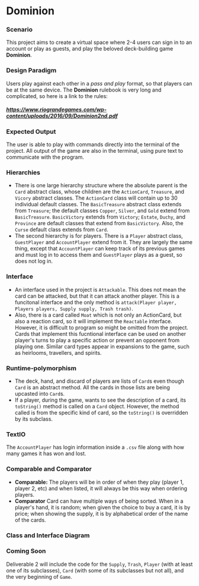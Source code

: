 # Dominion
### Scenario
This project aims to create a virtual space where 2-4 users can sign in to an account or play as guests, and play the beloved deck-building game **Dominion**. 
### Design Paradigm
Users play against each other in a *pass and play* format, so that players can be at the same device. The **Dominion** rulebook is very long and complicated, so here is a link to the rules: 
##### *https://www.riograndegames.com/wp-content/uploads/2016/09/Dominion2nd.pdf*
### Expected Output
The user is able to play with commands directly into the terminal of the project. All output of the game are also in the terminal, using pure text to communicate with the program. 
### Hierarchies
* There is one large hierarchy structure where the absolute parent is the `Card` abstract class, whose children are the `ActionCard`, `Treasure`, and `Vicory` abstract classes. The `ActionCard` class will contain up to 30 individual default classes. The `BasicTreasure` abstract class extends from `Treasure`; the default classes `Copper`, `Silver`, and `Gold` extend from `BasicTreasure`. `BasicVictory` extends from `Victory`; `Estate`, `Duchy`, and `Province` are default classes that extend from `BasicVictory`. Also, the `Curse` default class extends from `Card`. 
* The second hierarchy is for players. There is a `Player` abstract class, `GuestPlayer` and `AccountPlayer` extend from it. They are largely the same thing, except that `AccountPlayer` can keep track of its previous games and must log in to access them and `GuestPlayer` plays as a guest, so does not log in.
### Interface
* An interface used in the project is `Attackable`. This does not mean the card can be attacked, but that it can attack another player. This is a funcitonal interface and the only method is `attack(Player player, Players players, Supply supply, Trash trash)`.
* Also, there is a card called `Moat` which is not only an ActionCard, but also a reaction card, so it will implement the `Reactable` interface. However, it is difficult to program so might be omitted from the project. Cards that implement this fucntional interface can be used on another player's turns to play a specific action or prevent an opponent from playing one. Similar card types appear in expansions to the game, such as heirlooms, travellers, and spirits. 
### Runtime-polymorphism
* The deck, hand, and discard of players are lists of `Card`s even though `Card` is an abstract method. All the cards in those lists are being upcasted into `Card`s.
* If a player, during the game, wants to see the description of a card, its `toString()` method is called on a `Card` object. However, the method called is from the specific kind of card, so the `toString()` is overridden by its subclass.
### TextIO
The `AccountPlayer` has login information inside a `.csv` file along with how many games it has won and lost. 
### Comparable and Comparator
* **Comparable:** The players will be in order of when they play (player 1, player 2, etc) and when listed, it will always be this way when ordering players.
* **Comparator** Card can have multiple ways of being sorted. When in a player's hand, it is random; when given the choice to buy a card, it is by price; when showing the supply, it is by alphabetical order of the name of the cards.
### Class and Interface Diagram


### Coming Soon
Deliverable 2 will include the code for the `Supply`, `Trash`, `Player` (with at least one of its subclasses), `Card` (with some of its subclasses but not all), and the very beginning of `Game`. 
